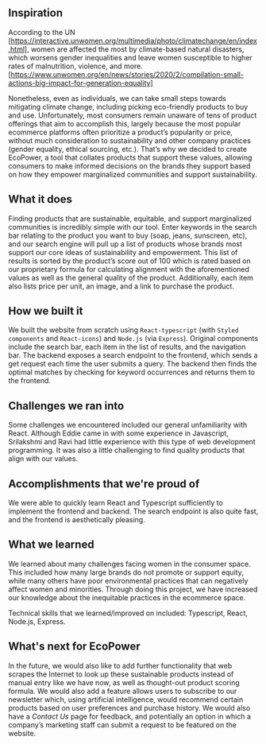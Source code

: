 ## Inspiration

According to the UN [https://interactive.unwomen.org/multimedia/photo/climatechange/en/index.html], women are affected the most by climate-based natural disasters, which worsens gender inequalities and leave women susceptible to higher rates of malnutrition, violence, and more. [https://www.unwomen.org/en/news/stories/2020/2/compilation-small-actions-big-impact-for-generation-equality]

Nonetheless, even as individuals, we can take small steps towards mitigating climate change, including picking eco-friendly products to buy and use. Unfortunately, most consumers remain unaware of tens of product offerings that aim to accomplish this, largely because the most popular ecommerce platforms often prioritize a product’s popularity or price, without much consideration to sustainability and other company practices (gender equality, ethical sourcing, etc.). That’s why we decided to create EcoPower, a tool that collates products that support these values, allowing consumers to make informed decisions on the brands they support based on how they empower marginalized communities and support sustainability.

## What it does
Finding products that are sustainable, equitable, and support marginalized communities is incredibly simple with our tool. Enter keywords in the search bar relating to the product you want to buy (soap, jeans, sunscreen, etc), and our search engine will pull up a list of products whose brands most support our core ideas of sustainability and empowerment. This list of results is sorted by the product’s score out of 100 which is rated based on our proprietary formula for calculating alignment with the aforementioned values as well as the general quality of the product. Additionally, each item also lists price per unit, an image, and a link to purchase the product.

## How we built it
We built the website from scratch using `React-typescript` (with `Styled components` and `React-icons`) and `Node.js` (via `Express`). Original components include the search bar, each item in the list of results, and the navigation bar. The backend exposes a search endpoint to the frontend, which sends a get request each time the user submits a query. The backend then finds the optimal matches by checking for keyword occurrences and returns them to the frontend.


## Challenges we ran into
Some challenges we encountered included our general unfamiliarity with React. Although Eddie came in with some experience in Javascript, Srilakshmi and Ravi had little experience with this type of web development programming. It was also a little challenging to find quality products that align with our values.

## Accomplishments that we're proud of
We were able to quickly learn React and Typescript sufficiently to implement the frontend and backend. The search endpoint is also quite fast, and the frontend is aesthetically pleasing.

## What we learned
We learned about many challenges facing women in the consumer space. This included how many large brands do not promote or support equity, while many others have poor environmental practices that can negatively affect women and minorities. Through doing this project, we have increased our knowledge about the inequitable practices in the ecommerce space.

Technical skills that we learned/improved on included: Typescript, React, Node.js, Express.


## What's next for EcoPower
In the future, we would also like to add further functionality that web scrapes the Internet to look up these sustainable products instead of manual entry like we have now, as well as thought-out product scoring formula. We would also add a feature allows users to subscribe to our newsletter which, using artificial intelligence, would recommend certain products based on user preferences and purchase history. We would also have a *Contact Us* page for feedback, and potentially an option in which a company’s marketing staff can submit a request to be featured on the website.